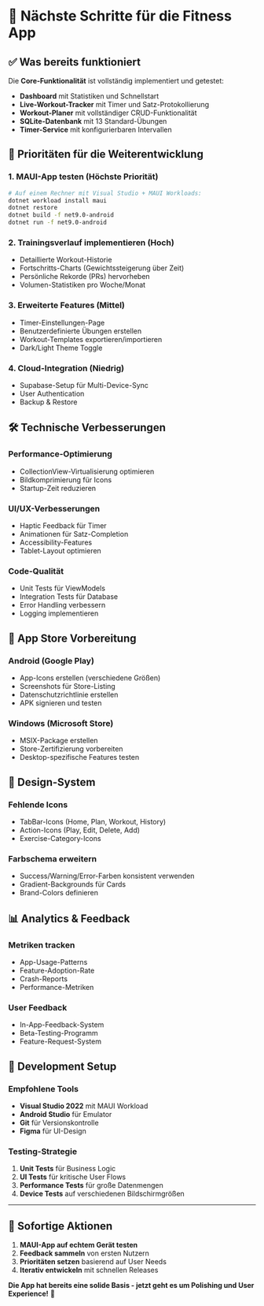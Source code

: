# 🚀 Nächste Schritte für die Fitness App

## ✅ Was bereits funktioniert

Die **Core-Funktionalität** ist vollständig implementiert und getestet:

- **Dashboard** mit Statistiken und Schnellstart
- **Live-Workout-Tracker** mit Timer und Satz-Protokollierung  
- **Workout-Planer** mit vollständiger CRUD-Funktionalität
- **SQLite-Datenbank** mit 13 Standard-Übungen
- **Timer-Service** mit konfigurierbaren Intervallen

## 🎯 Prioritäten für die Weiterentwicklung

### 1. **MAUI-App testen** (Höchste Priorität)
```bash
# Auf einem Rechner mit Visual Studio + MAUI Workloads:
dotnet workload install maui
dotnet restore
dotnet build -f net9.0-android
dotnet run -f net9.0-android
```

### 2. **Trainingsverlauf implementieren** (Hoch)
- Detaillierte Workout-Historie
- Fortschritts-Charts (Gewichtssteigerung über Zeit)
- Persönliche Rekorde (PRs) hervorheben
- Volumen-Statistiken pro Woche/Monat

### 3. **Erweiterte Features** (Mittel)
- Timer-Einstellungen-Page
- Benutzerdefinierte Übungen erstellen
- Workout-Templates exportieren/importieren
- Dark/Light Theme Toggle

### 4. **Cloud-Integration** (Niedrig)
- Supabase-Setup für Multi-Device-Sync
- User Authentication
- Backup & Restore

## 🛠️ Technische Verbesserungen

### Performance-Optimierung
- CollectionView-Virtualisierung optimieren
- Bildkomprimierung für Icons
- Startup-Zeit reduzieren

### UI/UX-Verbesserungen
- Haptic Feedback für Timer
- Animationen für Satz-Completion
- Accessibility-Features
- Tablet-Layout optimieren

### Code-Qualität
- Unit Tests für ViewModels
- Integration Tests für Database
- Error Handling verbessern
- Logging implementieren

## 📱 App Store Vorbereitung

### Android (Google Play)
- App-Icons erstellen (verschiedene Größen)
- Screenshots für Store-Listing
- Datenschutzrichtlinie erstellen
- APK signieren und testen

### Windows (Microsoft Store)
- MSIX-Package erstellen
- Store-Zertifizierung vorbereiten
- Desktop-spezifische Features testen

## 🎨 Design-System

### Fehlende Icons
- TabBar-Icons (Home, Plan, Workout, History)
- Action-Icons (Play, Edit, Delete, Add)
- Exercise-Category-Icons

### Farbschema erweitern
- Success/Warning/Error-Farben konsistent verwenden
- Gradient-Backgrounds für Cards
- Brand-Colors definieren

## 📊 Analytics & Feedback

### Metriken tracken
- App-Usage-Patterns
- Feature-Adoption-Rate
- Crash-Reports
- Performance-Metriken

### User Feedback
- In-App-Feedback-System
- Beta-Testing-Programm
- Feature-Request-System

## 🔧 Development Setup

### Empfohlene Tools
- **Visual Studio 2022** mit MAUI Workload
- **Android Studio** für Emulator
- **Git** für Versionskontrolle
- **Figma** für UI-Design

### Testing-Strategie
1. **Unit Tests** für Business Logic
2. **UI Tests** für kritische User Flows
3. **Performance Tests** für große Datenmengen
4. **Device Tests** auf verschiedenen Bildschirmgrößen

---

## 🎯 Sofortige Aktionen

1. **MAUI-App auf echtem Gerät testen**
2. **Feedback sammeln** von ersten Nutzern
3. **Prioritäten setzen** basierend auf User Needs
4. **Iterativ entwickeln** mit schnellen Releases

**Die App hat bereits eine solide Basis - jetzt geht es um Polishing und User Experience!** 🚀